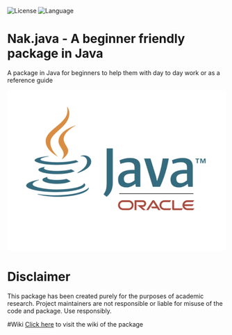 ![License](https://img.shields.io/badge/License-MIT-green.svg)
![Language](https://img.shields.io/badge/Language-Java-ED8B00?style=for-the-badge&logo=java&logoColor=white)

# Nak.java - A beginner friendly package in Java

A package in Java for beginners to help them with day to day work or as a reference guide

<p align="center">
  <img src="assets/Java_banner.png?raw=true"/>
</p>



# Disclaimer
This package has been created purely for the purposes of academic research. Project maintainers are not responsible or liable for misuse of the code and package. Use responsibly.

#Wiki
[Click here](https://github.com/ZombieCrusher/Nak.java-package/wiki) to visit the wiki of the package
